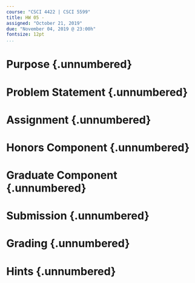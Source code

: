 ```yaml
---
course: "CSCI 4422 | CSCI 5599"
title: HW 05 -
assigned: "October 21, 2019"
due: "November 04, 2019 @ 23:00h"
fontsize: 12pt
...
```


# Purpose {.unnumbered}

# Problem Statement {.unnumbered}

# Assignment {.unnumbered}

# Honors Component {.unnumbered}

# Graduate Component {.unnumbered}

# Submission {.unnumbered}

# Grading {.unnumbered}

# Hints {.unnumbered}
